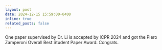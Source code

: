 ```yaml
---
layout: post
date: 2024-12-15 15:59:00-0400
inline: true
related_posts: false
---
```


One paper supervised by Dr. Li is accepted by ICPR 2024 and got the Piero Zamperoni Overall Best Student Paper Award. Congrats.